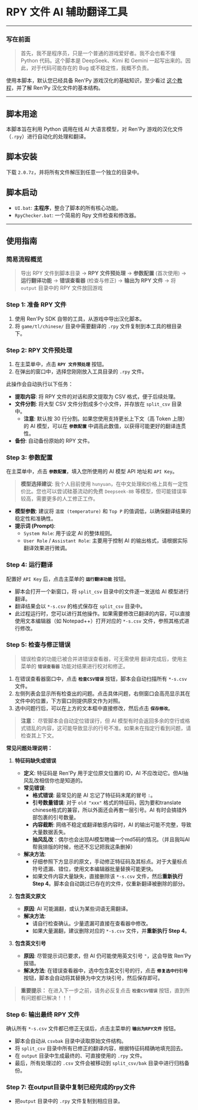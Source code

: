 # RPY 文件 AI 辅助翻译工具

---

### **写在前面**

> 首先，我不是程序员，只是一个普通的游戏爱好者。我不会也看不懂 Python 代码。这个脚本是 DeepSeek、Kimi 和 Gemini 一起写出来的。因此，对于代码可能存在的 Bug 或不稳定性，我概不负责。

使用本脚本，默认您已经具备 Ren'Py 游戏汉化的基础知识，至少看过 [这个教程](https://www.bilibili.com/opus/852578762356686848 "大概是我目前见过最好的Renpy游戏翻译教程V2.0")，并了解 Ren'Py 汉化文件的基本结构。

---

## **脚本用途**

本脚本旨在利用 Python 调用在线 AI 大语言模型，对 Ren'Py 游戏的汉化文件（`.rpy`）进行自动化的处理和翻译。

## **脚本安装**

下载 `2.0.7z`，并将所有文件解压到任意一个独立的目录中。

## **脚本启动**

-   `UI.bat`: **主程序**，整合了脚本的所有核心功能。
-   `RpyChecker.bat`: 一个简易的 Rpy 文件检查和修改器。

---

## **使用指南**

### **简易流程概览**

> 导出 RPY 文件到脚本目录 -> **RPY 文件预处理** -> **参数配置** (首次使用) -> **运行翻译功能** -> **错误查看器** (检查与修正) -> **输出为 RPY 文件** -> 将 `output` 目录中的 RPY 文件放回游戏

### **Step 1: 准备 RPY 文件**

1.  使用 Ren'Py SDK 自带的工具，从游戏中导出汉化脚本。
2.  将 `game/tl/chinese/` 目录中需要翻译的 `.rpy` 文件复制到本工具的根目录下。

### **Step 2: RPY 文件预处理**

1.  在主菜单中，点击 **`RPY 文件预处理`** 按钮。
2.  在弹出的窗口中，选择您刚刚放入工具目录的 `.rpy` 文件。

此操作会自动执行以下任务：
-   **提取内容**: 将 RPY 文件的对话和原文提取为 CSV 格式，便于后续处理。
-   **文件分割**: 将大型 CSV 文件分割成多个小文件，并存放在 `split_csv` 目录中。
    -   **注意**: 默认按 30 行分割。如果您使用支持更长上下文（高 Token 上限）的 AI 模型，可以在 **`参数配置`** 中调高此数值，以获得可能更好的翻译连贯性。
-   **备份**: 自动备份原始的 RPY 文件。

### **Step 3: 参数配置**

在主菜单中，点击 **`参数配置`**，填入您所使用的 AI 模型 API 地址和 `API Key`。

> **模型选择建议**:
> 我个人目前使用 `hunyuan`，在中文处理和价格上具有一定性价比。您也可以尝试硅基流动的免费 `Deepseek-8B` 等模型，但可能错误率较高，需要更多的人工修正工作。

-   **模型参数**: 建议将 `温度 (temperature)` 和 `Top P` 的值调低，以确保翻译结果的稳定性和准确性。
-   **提示词 (Prompt)**:
    -   `System Role`: 用于设定 AI 的整体规则。
    -   `User Role` / `Assistant Role`: 主要用于控制 AI 的输出格式，请根据实际翻译效果进行微调。

### **Step 4: 运行翻译**

配置好 `API Key` 后，点击主菜单的 **`运行翻译功能`** 按钮。

-   脚本会打开一个新窗口，将 `split_csv` 目录中的文件逐一发送给 AI 模型进行翻译。
-   翻译结果会以 `*-s.csv` 的格式保存在 `split_csv` 目录中。
-   此过程运行时，您可以进行其他操作。如果需要修改已翻译的内容，可以直接使用文本编辑器（如 Notepad++）打开对应的 `*-s.csv` 文件，参照其格式进行修改。

### **Step 5: 检查与修正错误**

>错误检查的功能已被合并进错误查看器，可无需使用
翻译完成后，使用主菜单的 **`错误查看器`** 功能对结果进行校对和修正。

1.  在错误查看器窗口中，点击 **`检查CSV错误`** 按钮，脚本会自动扫描所有 `*-s.csv` 文件。
2.  左侧列表会显示所有检查出的问题。点击具体问题，右侧窗口会高亮显示其在文件中的位置，下方窗口则提供原文作为对照。
3.  选中问题行后，可以在上方的文本框中直接修改，然后点击 **`保存修改`**。

> **注意**：
> 尽管脚本会自动定位错误行，但 AI 模型有时会返回多余的空行或格式错乱的内容，这可能导致显示的行号不准。如果未在指定行看到问题，请检查其上下文。

**常见问题处理说明：**

1.  **特征码缺失或错误**
    -   **定义**: 特征码是 Ren'Py 用于定位原文位置的 ID，AI 不应改动它。但AI抽风乱改相信你也是知道的。
    -   **常见错误**:
        -   **格式错误**: 最常见的是 AI 忘记了特征码末尾的冒号 `:`。
        -   **引号数量错误**: 对于 `old "xxx"` 格式的特征码，因为要和translate chinese格式的兼容，所以外面还会再套一层引号。AI 有时会搞错外部包裹的引号数量。
        -   **内容截断**: 网络不稳定或翻译敏感内容时，AI 的输出可能不完整，导致大量数据丢失。
        -   **抽风乱改**：偶尔也会出现AI模型瞎编一个md5码的情况。（并且我叫AI帮我排版的时候，他还不忘记把我这条删掉）
    -   **解决方法**:
        -   仔细参照下方显示的原文，手动修正特征码及其标点。对于大量标点符号遗漏、错位，使用文本编辑器批量替换可能更快。
        -   如果文件内容大量缺失，直接删除该 `*-s.csv` 文件，然后**重新执行 Step 4**。脚本会自动跳过已存在的文件，仅重新翻译被删除的部分。

2.  **包含英文原文**
    -   **原因**: AI 可能漏翻，或认为某些词语无需翻译。
    -   **解决方法**:
        -   请自行检查确认。少量遗漏可直接在查看器中修改。
        -   如果大量漏翻，建议删除对应的 `*-s.csv` 文件，并**重新执行 Step 4**。

3.  **包含英文引号**
    -   **原因**: 尽管提示词已要求，但 AI 仍可能使用英文引号 `"`，这会导致 Ren'Py 报错。
    -   **解决方法**: 在错误查看器中，选中包含英文引号的行，点击 **`修复选中行引号`** 按钮，脚本会自动将其替换为中文方块引号，然后保存即可。

> **重要提示：**
> 在进入下一步之前，请务必反复点击 **`检查CSV错误`** 按钮，直到所有问题都已解决！！！

### **Step 6: 输出最终 RPY 文件**

确认所有 `*-s.csv` 文件都已修正无误后，点击主菜单的 **`输出为RPY文件`** 按钮。

-   脚本会自动从 `csvbak` 目录中读取原始文件结构。
-   将 `split_csv` 目录中所有已修正的翻译内容，根据特征码精确地填充回去。
-   在 `output` 目录中生成最终的、可直接使用的 `.rpy` 文件。
-   最后，所有处理过的 `.csv` 文件会被移动到 `split_csv/bak` 目录中进行归档备份。

### **Step 7: 在output目录中复制已经完成的rpy文件**

 -   把`output` 目录中的 `.rpy` 文件复制到相应目录。

